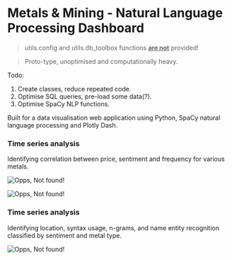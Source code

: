 # Metals & Mining - Natural Language Processing Dashboard

> utils.config and utils.db_toolbox functions <b><u>are not</u></b> provided!

> Proto-type, unoptimised and computationally heavy.

Todo:
 1. Create classes, reduce repeated code.
 2. Optimise SQL queries, pre-load some data(?).
 3. Optimise SpaCy NLP functions.

Built for a data visualisation web application using Python, SpaCy natural language processing and Plotly Dash.

### Time series analysis

Identifying correlation between price, sentiment and frequency for various metals.

![Opps, Not found!](https://github.com/frederickvandenberg/nlp-dashboard/blob/main/nlp_dashboard_timeseries.png)

![Opps, Not found!](https://github.com/frederickvandenberg/nlp-dashboard/blob/main/nlp_dashboard_timeseries2.png)


### Time series analysis

Identifying location, syntax usage, n-grams, and name entity recognition classified by sentiment and metal type.

![Opps, Not found!](https://github.com/frederickvandenberg/nlp-dashboard/blob/main/nlp_dashboard.png)


